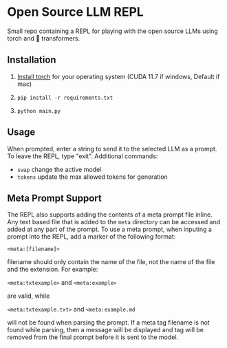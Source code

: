 # Open Source LLM REPL

Small repo containing a REPL for playing with the open source LLMs using torch and 🤗 transformers.

## Installation

1. [Install torch](https://pytorch.org/get-started/locally/) for your operating system (CUDA 11.7 if windows, Default if mac) 

2. `pip install -r requirements.txt`

3. `python main.py`

## Usage

When prompted, enter a string to send it to the selected LLM as a prompt. To leave the REPL, type "exit". Additional commands:
- `swap` change the active model
- `tokens` update the max allowed tokens for generation

## Meta Prompt Support

The REPL also supports adding the contents of a meta prompt file inline. Any text based file that is added to the `meta` directory can be accessed and added at any part of the prompt. To use a meta prompt, when inputing a prompt into the REPL, add a marker of the following format:

`<meta:[filename]>`

filename should only contain the name of the file, not the name of the file and the extension. For example:

`<meta:txtexample>` and `<meta:example>` 

are valid, while

`<meta:txtexample.txt>` and `<meta:example.md`

will not be found when parsing the prompt. If a meta tag filename is not found while parsing, then a message will be displayed and tag will be removed from the final prompt before it is sent to the model.
